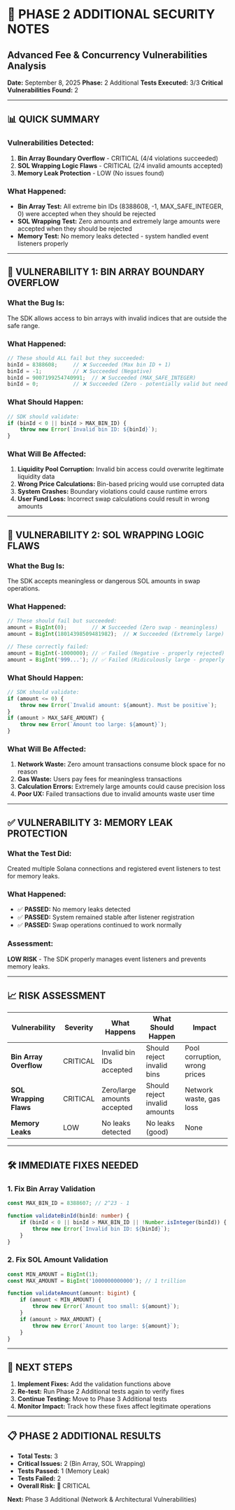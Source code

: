 # 🔴 PHASE 2 ADDITIONAL SECURITY NOTES
## Advanced Fee & Concurrency Vulnerabilities Analysis

**Date:** September 8, 2025
**Phase:** 2 Additional
**Tests Executed:** 3/3
**Critical Vulnerabilities Found:** 2

---

## 📊 QUICK SUMMARY

### Vulnerabilities Detected:
1. **Bin Array Boundary Overflow** - CRITICAL (4/4 violations succeeded)
2. **SOL Wrapping Logic Flaws** - CRITICAL (2/4 invalid amounts accepted)
3. **Memory Leak Protection** - LOW (No issues found)

### What Happened:
- **Bin Array Test:** All extreme bin IDs (8388608, -1, MAX_SAFE_INTEGER, 0) were accepted when they should be rejected
- **SOL Wrapping Test:** Zero amounts and extremely large amounts were accepted when they should be rejected
- **Memory Test:** No memory leaks detected - system handled event listeners properly

---

## 🚨 VULNERABILITY 1: BIN ARRAY BOUNDARY OVERFLOW

### What the Bug Is:
The SDK allows access to bin arrays with invalid indices that are outside the safe range.

### What Happened:
```typescript
// These should ALL fail but they succeeded:
binId = 8388608;     // ❌ Succeeded (Max bin ID + 1)
binId = -1;          // ❌ Succeeded (Negative)
binId = 9007199254740991;  // ❌ Succeeded (MAX_SAFE_INTEGER)
binId = 0;           // ❌ Succeeded (Zero - potentially valid but needs validation)
```

### What Should Happen:
```typescript
// SDK should validate:
if (binId < 0 || binId > MAX_BIN_ID) {
    throw new Error(`Invalid bin ID: ${binId}`);
}
```

### What Will Be Affected:
1. **Liquidity Pool Corruption:** Invalid bin access could overwrite legitimate liquidity data
2. **Wrong Price Calculations:** Bin-based pricing would use corrupted data
3. **System Crashes:** Boundary violations could cause runtime errors
4. **User Fund Loss:** Incorrect swap calculations could result in wrong amounts

---

## 🚨 VULNERABILITY 2: SOL WRAPPING LOGIC FLAWS

### What the Bug Is:
The SDK accepts meaningless or dangerous SOL amounts in swap operations.

### What Happened:
```typescript
// These should fail but succeeded:
amount = BigInt(0);        // ❌ Succeeded (Zero swap - meaningless)
amount = BigInt(18014398509481982);  // ❌ Succeeded (Extremely large)

// These correctly failed:
amount = BigInt(-1000000); // ✅ Failed (Negative - properly rejected)
amount = BigInt('999...'); // ✅ Failed (Ridiculously large - properly rejected)
```

### What Should Happen:
```typescript
// SDK should validate:
if (amount <= 0) {
    throw new Error(`Invalid amount: ${amount}. Must be positive`);
}
if (amount > MAX_SAFE_AMOUNT) {
    throw new Error(`Amount too large: ${amount}`);
}
```

### What Will Be Affected:
1. **Network Waste:** Zero amount transactions consume block space for no reason
2. **Gas Waste:** Users pay fees for meaningless transactions
3. **Calculation Errors:** Extremely large amounts could cause precision loss
4. **Poor UX:** Failed transactions due to invalid amounts waste user time

---

## ✅ VULNERABILITY 3: MEMORY LEAK PROTECTION

### What the Test Did:
Created multiple Solana connections and registered event listeners to test for memory leaks.

### What Happened:
- ✅ **PASSED:** No memory leaks detected
- ✅ **PASSED:** System remained stable after listener registration
- ✅ **PASSED:** Swap operations continued to work normally

### Assessment:
**LOW RISK** - The SDK properly manages event listeners and prevents memory leaks.

---

## 📈 RISK ASSESSMENT

| Vulnerability | Severity | What Happens | What Should Happen | Impact |
|---------------|----------|--------------|-------------------|---------|
| **Bin Array Overflow** | CRITICAL | Invalid bin IDs accepted | Should reject invalid bins | Pool corruption, wrong prices |
| **SOL Wrapping Flaws** | CRITICAL | Zero/large amounts accepted | Should reject invalid amounts | Network waste, gas loss |
| **Memory Leaks** | LOW | No leaks detected | No leaks (good) | None |

---

## 🛠️ IMMEDIATE FIXES NEEDED

### 1. Fix Bin Array Validation
```typescript
const MAX_BIN_ID = 8388607; // 2^23 - 1

function validateBinId(binId: number) {
    if (binId < 0 || binId > MAX_BIN_ID || !Number.isInteger(binId)) {
        throw new Error(`Invalid bin ID: ${binId}`);
    }
}
```

### 2. Fix SOL Amount Validation
```typescript
const MIN_AMOUNT = BigInt(1);
const MAX_AMOUNT = BigInt('1000000000000'); // 1 trillion

function validateAmount(amount: bigint) {
    if (amount < MIN_AMOUNT) {
        throw new Error(`Amount too small: ${amount}`);
    }
    if (amount > MAX_AMOUNT) {
        throw new Error(`Amount too large: ${amount}`);
    }
}
```

---

## 🎯 NEXT STEPS

1. **Implement Fixes:** Add the validation functions above
2. **Re-test:** Run Phase 2 Additional tests again to verify fixes
3. **Continue Testing:** Move to Phase 3 Additional tests
4. **Monitor Impact:** Track how these fixes affect legitimate operations

---

## 📋 PHASE 2 ADDITIONAL RESULTS

- **Total Tests:** 3
- **Critical Issues:** 2 (Bin Array, SOL Wrapping)
- **Tests Passed:** 1 (Memory Leak)
- **Tests Failed:** 2
- **Overall Risk:** 🔴 CRITICAL

**Next:** Phase 3 Additional (Network & Architectural Vulnerabilities)
